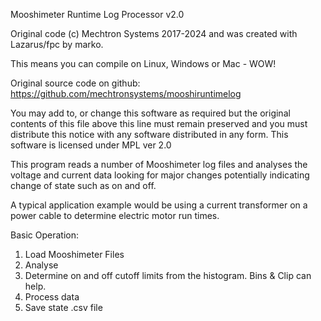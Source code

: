 Mooshimeter Runtime Log Processor v2.0

Original code (c) Mechtron Systems 2017-2024 and was created with Lazarus/fpc by marko.

This means you can compile on Linux, Windows or Mac - WOW!

Original source code on github: https://github.com/mechtronsystems/mooshiruntimelog

You may add to, or change this software as required but the original contents 
of this file above this line must remain preserved and you must distribute this 
notice with any software distributed in any form.  This software is licensed under MPL ver 2.0

This program reads a number of Mooshimeter log files and analyses the voltage and current
data looking for major changes potentially indicating change of state such as on and off.

A typical application example would be using a current transformer on a 
power cable to determine electric motor run times.

Basic Operation:
1. Load Mooshimeter Files
2. Analyse
3. Determine on and off cutoff limits from the histogram.  Bins & Clip can help.
4. Process data
5. Save state .csv file 



